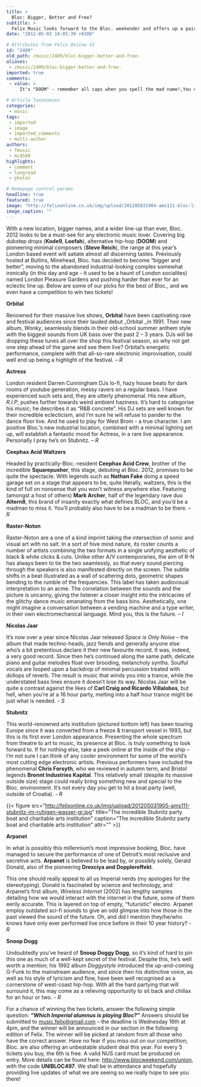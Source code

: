 ```yaml
---
title: >
  Bloc: Bigger, Better and Free?
subtitle: >
  Felix Music looks forward to the Bloc. weekender and offers up a pair of tickets
date: "2012-05-03 18:05:39 +0100"

# Attributes from Felix Online V1
id: "2409"
old_path: /music/2409/bloc-bigger-better-and-free-
aliases:
 - /music/2409/bloc-bigger-better-and-free-
imported: true
comments:
 - value: >
     It's "DOOM" - remember all caps when you spell the mad name!,You can easlily acquire small quantities of your money because of Borrowing On Demand from customers close to hand the quite a number of. <br>instant payday loans http://ecology-portal.ru/forum/threads/15392-Nextgen-iPhone-10S-coming-soon-wait-us?p=33242

# Article Taxonomies
categories:
 - music
tags:
 - imported
 - image
 - imported_comments
 - multi-author
authors:
 - fmusic
 - mc4509
highlights:
 - comment
 - longread
 - photos

# Homepage control params
headline: true
featured: true
image: "http://felixonline.co.uk/img/upload/201205031904-ams111-bloc-lineup.jpg"
image_caption: ""
---
```


With a new location, bigger names, and a wider line-up than ever, Bloc. 2012 looks to be a must-see for any electronic music lover. Covering big dubstep drops (__Kode9__, __Loefah__), alternative hip-hop (__DOOM__) and pioneering minimal composers (__Steve Reich__), the range at this year’s London based event will satiate almost all discerning tastes. Previously hosted at Butlins, Minehead, Bloc. has decided to become “bigger and better”, moving to the abandoned industrial-looking complex somewhat ironically (in this day and age - it used to be a haunt of London socialites) named London Pleasure Gardens and pushing harder than ever for an eclectic line up. Below are some of our picks for the best of Bloc., and we even have a competition to win two tickets!

__Orbital__

Renowned for their massive live shows, __Orbital__ have been captivating rave and festival audiences since their lauded debut _Orbital _in 1991. Their new album, _Wonky_, seamlessly blends in their old-school summer anthem style with the biggest sounds from UK bass over the past 2 – 3 years. DJs will be dropping these tunes all over the shop this festival season, so why not get one step ahead of the game and see them live? Orbital’s energetic performance, complete with that all-so-rare electronic improvisation, could well end up being a highlight of the festival. _– R_

__Actress__

London resident Darren Cunningham DJs lo-fi, hazy house beats for dark rooms of youtube generation, messy ravers on a regular basis. I have experienced such sets and, they are utterly phenomenal. His new album, _R.I.P_, pushes further towards weird ambient haziness. It’s hard to categorise his music; he describes it as “R&B concrete”. His DJ sets are well known for their incredible eclecticism, and I’m sure he will refuse to pander to the dance floor live. And he used to play for West Brom - a true character. I am positive Bloc.’s new industrial location, combined with a minimal lighting set up, will establish a fantastic mood for Actress, in a rare live appearance. Personally I pray he’s on Stubnitz. _– R_

__Ceephax Acid Waltzers__

Headed by practically-Bloc.-resident __Ceephax Acid Crew__, brother of the incredible __Squarepusher__, this stage, debuting at Bloc. 2012, promises to be quite the spectacle. With legends such as __Nathan Fake__ doing a speed garage set on a stage that appears to be, quite literally, waltzers, this is the kind of full on nonsense that you won’t witness anywhere else. Featuring (amongst a host of others) __Mark Archer__, half of the legendary rave duo __Altern8__, this brand of insanity exactly what defines BLOC, and you’d be a madman to miss it. You’ll probably also have to be a madman to be there. _– R_

__Raster-Noton__

Raster-Noton are a one of a kind imprint taking the intersection of sonic and visual art with no salt. In a sort of hive mind nature, its roster counts a number of artists combining the two formats in a single unifying aesthetic of black & white clicks & cuts. Unlike other A/V contemporaries, the aim of R-N has always been to tie the two seamlessly, so that every sound piercing through the speakers is also manifested directly on the screen. The subtle shifts in a beat illustrated as a wall of scattering dots, geometric shapes bending to the rumble of the frequencies. This label has taken audiovisual interpretation to an acme. The correlation between the sounds and the picture is uncanny, giving the listener a closer insight into the intricacies of the glitchy dance music emanating from the bass bins. Aesthetically, one might imagine a conversation between a vending machine and a type writer, in their own electromechanical language. Mind you, this is the future. _– I_

__Nicolas Jaar__

It’s now over a year since Nicolas Jaar released _Space is Only Noise_ – the album that made techno-heads, jazz fiends and generally anyone else who’s a bit pretentious declare it their new favourite record. It was, indeed, a very good record. Since then he’s continued along the same path; delicate piano and guitar melodies float over brooding, melancholy synths. Soulful vocals are looped upon a backdrop of minimal percussion treated with dollops of reverb. The result is music that winds you into a trance, while the understated bass lines ensure it doesn’t lose its way. Nicolas Jaar will be quite a contrast against the likes of __Carl Craig and Ricardo Villalobos__, but hell, when you’re at a 16 hour party, melting into a half hour trance might be just what is needed. _- S_

__Stubnitz__

This world-renowned arts institution (pictured bottom left) has been touring Europe since it was converted from a freeze & transport vessel in 1993, but this is its first ever London appearance. Presenting the whole spectrum from theatre to art to music, its presence at Bloc. is truly something to look forward to. If for nothing else, take a peek online at the inside of the ship – I’m not sure I can think of any cooler environment for some of the world’s most cutting edge electronic artists. Previous performers have included the phenomenal __Chris Forsyth__, who we reviewed in autumn term, and Bristol legends __Bronnt Industries Kapital__. This relatively small (despite its massive outside size) stage could really bring something new and special to the Bloc. environment. It’s not every day you get to hit a boat party (well, outside of Croatia). _- R_

{{< figure src="http://felixonline.co.uk/img/upload/201205031905-ams111-stubnitz-im-ruhigen-wasser-gr.jpg" title="The incredible Stubnitz party boat and charitable arts institution" caption="The incredible Stubnitz party boat and charitable arts institution" attr="" >}}

__Arpanet__

In what is possibly this millennium’s most impressive booking, Bloc. have managed to secure the performance of one of Detroit’s most reclusive and secretive acts. __Arpanet__ is believed to be lead by, or possibly solely, Gerald Donald, also of the pioneering __Drexciya and Dopplereffekt__.

This one should really appeal to all us Imperial nerds (my apologies for the stereotyping). Donald is fascinated by science and technology, and Arpanet’s first album, _Wireless Internet_ (2002) has lengthy samples detailing how we would interact with the internet in the future, some of them eerily accurate. This is layered on top of empty, “futuristic” electro. Arpanet employ outdated sci-fi sounds to give an odd glimpse into how those in the past viewed the sound of the future. Oh, and did I mention they/he/who knows have only ever performed live once before in their 10 year history? _- R_

__Snoop Dogg__

Undoubtedly you’ve heard of __Snoop Doggy Dogg__, so it’s kind of hard to pin this one as much of a well-kept secret of the festival. Despite this, he’s well worth a mention; his 1992 album _Doggystyle_ introduced the up-and-coming G-Funk to the mainstream audience, and since then his distinctive voice, as well as his style of lyricism and flow, have been well recognised as a cornerstone of west-coast hip-hop. With all the hard partying that will surround it, this may come as a relieving opportunity to sit back and chillax for an hour or two. _- R_

For a chance of winning the two tickets, answer the following simple question: ___“Which Imperial alumnus is playing Bloc?”___ Answers should be submitted to [music.felix@gmail.com](mailto:music.felix@gmail.com) – the deadline is Wednesday 16th at 4pm, and the winner will be announced in our section in the following edition of Felix. The winner will be picked at random from all those who have the correct answer.
 Have no fear if you miss out on our competition; Bloc. are also offering an unbeatable student deal this year. For every 5 tickets you buy, the 6th is free. A valid NUS card must be produced on entry. More details can be found here: <http://www.blocweekend.com/union>, with the code __UNIBLOC497__.
 We shall be in attendance and hopefully providing live updates of what we are seeing so we really hope to see you there!
